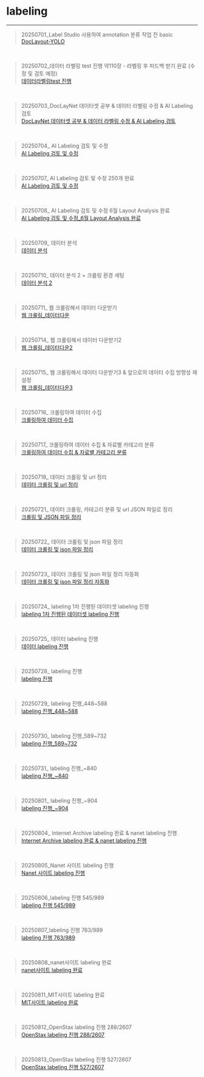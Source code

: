 # labeling
<hr>

> 20250701_Label Studio 사용하여 annotation 분류 작업 전 basic <br>
> [DocLayout-YOLO](https://github.com/daanhaa/labeling/blob/main/20250701.md)
<br>

> 20250702_데이터 라벨링 test 진행 약110장 - 라벨링 후 피드백 받기 완료 (수정 및 검토 예정) <br>
> [데이터라벨링test 진행](https://github.com/daanhaa/labeling/blob/main/20250702.md)
<br>

> 20250703_DocLayNet 데이터셋 공부 & 데이터 라벨링 수정 & AI Labeling 검토 <br>
> [DocLayNet 데이터셋 공부 & 데이터 라벨링 수정 & AI Labeling 검토](https://github.com/daanhaa/labeling/blob/main/20250703.md)
<br>

> 20250704_ AI Labeling 검토 및 수정 <br>
> [AI Labeling 검토 및 수정](https://github.com/daanhaa/labeling/blob/main/20250704.md)
<br>

> 20250707_ AI Labeling 검토 및 수정 250개 완료 <br>
> [AI Labeling 검토 및 수정](https://github.com/daanhaa/labeling/blob/main/20250707.md)
<br>

> 20250708_ AI Labeling 검토 및 수정 6월 Layout Analysis 완료 <br>
> [AI Labeling 검토 및 수정_6월 Layout Analysis 완료](https://github.com/daanhaa/labeling/blob/main/20250708.md)
<br>

> 20250709_ 데이터 분석 <br>
> [데이터 분석](https://github.com/daanhaa/labeling/blob/main/20250709.md)
<br>

> 20250710_ 데이터 분석 2 + 크롤링 환경 세팅 <br>
> [데이터 분석 2](https://github.com/daanhaa/labeling/blob/main/20250710.md)
<br>

> 20250711_ 웹 크롤링해서 데이터 다운받기 <br>
> [웹 크롤링_데이터다운](https://github.com/daanhaa/labeling/blob/main/20250711.md)
<br>

> 20250714_ 웹 크롤링해서 데이터 다운받기2 <br>
> [웹 크롤링_데이터다운2](https://github.com/daanhaa/labeling/blob/main/20250714.md)
<br>

> 20250715_ 웹 크롤링해서 데이터 다운받기3 & 앞으로의 데이터 수집 방향성 재설정 <br>
> [웹 크롤링_데이터다운3](https://github.com/daanhaa/labeling/blob/main/20250715.md)
<br>

> 20250716_ 크롤링하여 데이터 수집 <br>
> [크롤링하여 데이터 수집](https://github.com/daanhaa/labeling/blob/main/20250716.md)
<br>

> 20250717_ 크롤링하여 데이터 수집 & 자료별 카테고리 분류 <br>
> [크롤링하여 데이터 수집 & 자료별 카테고리 분류](https://github.com/daanhaa/labeling/blob/main/20250717.md)
<br>

> 20250718_ 데이터 크롤링 및 url 정리 <br>
> [데이터 크롤링 및 url 정리](https://github.com/daanhaa/labeling/blob/main/20250718.md)
<br>

> 20250721_ 데이터 크롤링, 카테고리 분류 및 url JSON 파일로 정리 <br>
> [크롤링 및 JSON 파일 정리](https://github.com/daanhaa/labeling/blob/main/20250721.md)
<br>

> 20250722_ 데이터 크롤링 및 json 파일 정리 <br>
> [데이터 크롤링 및 json 파일 정리](https://github.com/daanhaa/labeling/blob/main/20250722.md)
<br>

> 20250723_ 데이터 크롤링 및 json 파일 정리 자동화 <br>
> [데이터 크롤링 및 json 파일 정리 자동화](https://github.com/daanhaa/labeling/blob/main/20250723.md)
<br>

> 20250724_ labeling 1차 진행된 데이터셋 labeling 진행 <br>
> [labeling 1차 진행된 데이터셋 labeling 진행](https://github.com/daanhaa/labeling/blob/main/20250724.md)
<br>

> 20250725_ 데이터 labeling 진행 <br>
> [데이터 labeling 진행](https://github.com/daanhaa/labeling/blob/main/20250725.md)
<br>

> 20250728_ labeling 진행 <br>
> [labeling 진행](https://github.com/daanhaa/labeling/blob/main/20250728.md)
<br>

> 20250729_ labeling 진행_448~588 <br>
> [labeling 진행_448~588](https://github.com/daanhaa/labeling/blob/main/20250729.md)
<br>

> 20250730_ labeling 진행_589~732 <br>
> [labeling 진행_589~732](https://github.com/daanhaa/labeling/blob/main/20250730.md)
<br>

> 20250731_ labeling 진행_~840<br>
> [labeling 진행_~840](https://github.com/daanhaa/labeling/blob/main/20250731.md)
<br>

> 20250801_ labeling 진행_~904<br>
> [labeling 진행_~904](https://github.com/daanhaa/labeling/blob/main/20250801.md)
<br>

> 20250804_ Internet Archive labeling 완료 & nanet labeling 진행<br>
> [Internet Archive labeling 완료 & nanet labeling 진행](https://github.com/daanhaa/labeling/blob/main/20250804.md)
<br>

> 20250805_Nanet 사이트 labeling 진행<br>
> [Nanet 사이트 labeling 진행](https://github.com/daanhaa/labeling/blob/main/20250805.md)
<br>

> 20250806_labeling 진행 545/989<br>
> [labeling 진행 545/989](https://github.com/daanhaa/labeling/blob/main/20250806.md)
<br>

> 20250807_labeling 진행 763/989<br>
> [labeling 진행 763/989](https://github.com/daanhaa/labeling/blob/main/20250807.md)
<br>

> 20250808_nanet사이트 labeling 완료<br>
> [nanet사이트 labeling 완료](https://github.com/daanhaa/labeling/blob/main/20250808.md)
<br>

> 20250811_MIT사이트 labeling 완료<br>
> [MIT사이트 labeling 완료](https://github.com/daanhaa/labeling/blob/main/20250811.md)
<br>

> 20250812_OpenStax labeling 진행 288/2607<br>
> [OpenStax labeling 진행 288/2607](https://github.com/daanhaa/labeling/blob/main/20250812.md)
<br>

> 20250813_OpenStax labeling 진행 527/2607<br>
> [OpenStax labeling 진행 527/2607](https://github.com/daanhaa/labeling/blob/main/20250813.md)
<br>

